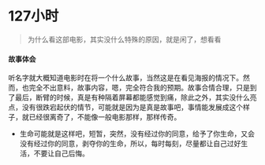 # 127小时

> 为什么看这部电影，其实没什么特殊的原因，就是闲了，想看看

#### 故事体会

听名字就大概知道电影时在将一个什么故事，当然这是在看见海报的情况下。然而，也完全不出意料，故事内容，嗯，完全符合我的预期。故事合情合理，只是到了最后，断臂的时候，真是有种隔着屏幕都能感觉到痛，除此之外，其实没什么亮点，没有很跌宕起伏的情节，可能就是因为是真是故事吧，事情能发展成这个样子，就已经很离奇了，不能像一般电影那样，那样传奇。

- 生命可能就是这样吧，短暂，突然，没有经过你的同意，给予了你生命，又会没有经过你的同意，剥夺你的生命，所以，每时每刻，尽量都让自己过好生活，不要让自己后悔。